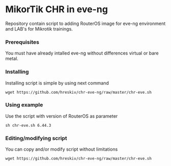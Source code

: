 # MikorTik CHR in eve-ng

Repository contain script to adding RouterOS image for eve-ng environment and LAB's for Mikrotik trainings.

### Prerequisites

You must have already intalled eve-ng without differences virtual or bare metal.

### Installing

Installing script is simple by using next command

```
wget https://github.com/hreskiv/chr-eve-ng/raw/master/chr-eve.sh
```
### Using example
Use the script with version of RouterOS as parameter

```
sh chr-eve.sh 6.44.3
```

### Editing/modifying script
You can copy and/or modify script without limitations 

```
wget https://github.com/hreskiv/chr-eve-ng/raw/master/chr-eve.sh
```
